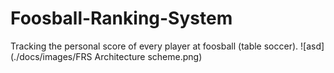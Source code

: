 # Foosball-Ranking-System
Tracking the personal score of every player at foosball (table soccer).
![asd](./docs/images/FRS Architecture scheme.png)
